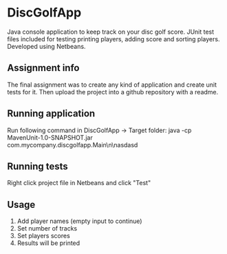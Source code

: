 # DiscGolfApp
Java console application to keep track on your disc golf score.
JUnit test files included for testing printing players, adding score and sorting players.
Developed using Netbeans.

## Assignment info
The final assignment was to create any kind of application and create unit tests for it. Then upload the project into a github repository with a readme.

## Running application
Run following command in DiscGolfApp -> Target folder:
java -cp MavenUnit-1.0-SNAPSHOT.jar com.mycompany.discgolfapp.Main\n\nasdasd

## Running tests
Right click project file in Netbeans and click "Test"

## Usage
1. Add player names (empty input to continue)
2. Set number of tracks
3. Set players scores
4. Results will be printed
